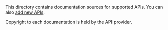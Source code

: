 This directory contains documentation sources for supported APIs.
You can also [add new APIs](../README.md#add-api).

Copyright to each documentation is held by the API provider.